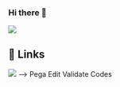 ### Hi there 👋
<a href="https://goo.su/Xj5pr"><img src="https://i.imgur.com/JAc5htp.jpeg" /></a>
## 🔗 Links
[![](https://img.shields.io/badge/My_Gist-000?style=plastic&logo=github&logoColor=white)](https://logappradeep.netlify.app/) --> Pega Edit Validate Codes

<!--
**Logappradeep-M/Logappradeep-M** is a ✨ _special_ ✨ repository because its `README.md` (this file) appears on your GitHub profile.
Here are some ideas to get you started:
- 🔭 I’m currently working on ...
- 🌱 I’m currently learning ...
- 👯 I’m looking to collaborate on ...
- 🤔 I’m looking for help with ...
- 💬 Ask me about ...
- 📫 How to reach me: ...
- 😄 Pronouns: ...
- ⚡ Fun fact: ...
-->
